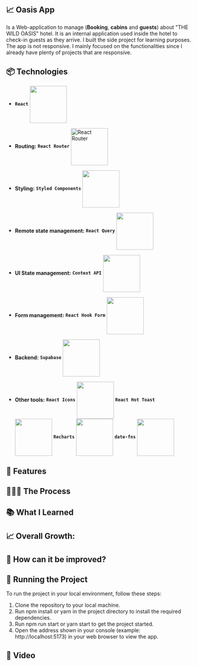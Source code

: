 ## 📈 Oasis App

Is a Web-application to manage (**Booking**, **cabins** and **guests**) about "THE WILD OASIS" hotel. It is an internal application used inside the hotel to check-in guests as they arrive. I built the side project for learning purposes. The app is not responsive. I mainly focused on the functionalities since I already have plenty of projects that are responsive.

## 📦 Technologies

- **`React`** <img src="https://img.shields.io/badge/-React-61DAFB?style=flat-square&logo=React&logoColor=white" width="100"  align="center">

- **Routing:** **`React Router`** <img src="https://img.shields.io/badge/-React%20Router-CA4245?style=flat-square&logo=React%20Router&logoColor=white" alt="React Router" width="100"  align="center">

- **Styling:** **`Styled Components`** <img src="https://img.shields.io/badge/-Styled%20Components-DB7093?style=flat-square&logo=Styled-Components&logoColor=white"  width="100" height="100"  align="center">

- **Remote state management:** **`React Query`** <img src="https://img.shields.io/badge/-React%20Query-000000?style=flat-square&logo=React%20Query&logoColor=white" width="100"  align="center">

- **UI State management:** **`Context API`** <img src="https://img.shields.io/badge/-Context%20API-3178C6?style=flat-square&logo=React&logoColor=white"  width="100"  align="center">

- **Form management:** **`React Hook Form`** <img src="https://img.shields.io/badge/-React%20Hook%20Form-FF4088?style=flat-square&logo=React&logoColor=white" width="100"  align="center">

- **Backend:** **`Supabase`** <img src="https://img.shields.io/badge/-Supabase-396FBC?style=flat-square&logo=Supabase&logoColor=white" width="100"  align="center">

- **Other tools:** **`React Icons`** <img src="https://img.shields.io/badge/-React%20Icons-61DAFB?style=flat-square&logo=React&logoColor=white" width="100"  align="center"> **`React Hot Toast`** <img src="https://img.shields.io/badge/-React%20Hot%20Toast-FF7A59?style=flat-square&logo=React&logoColor=white" width="100"  align="center"> **`Recharts`** <img src="https://img.shields.io/badge/-Recharts-7DB3E8?style=flat-square&logo=Recharts&logoColor=white" width="100"  align="center"> **`date-fns`** <img src="https://img.shields.io/badge/-date--fns-CCCCFF?style=flat-square&logo=date-fns&logoColor=white" width="100"  align="center">




## 🎨 Features

## 👩🏽‍🍳 The Process

## 📚 What I Learned

## 📈 Overall Growth:

## 💭 How can it be improved?

## 🚦 Running the Project
To run the project in your local environment, follow these steps:

1. Clone the repository to your local machine.
2. Run npm install or yarn in the project directory to install the required dependencies.
3. Run npm run start or yarn start to get the project started.
4. Open the address shown in your console (example: http://localhost:5173) in your web browser to view the app.


## 🍿 Video